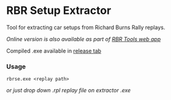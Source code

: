 # RBR Setup Extractor
Tool for extracting car setups from Richard Burns Rally replays.

*Online version is also available as part of [RBR Tools web app](https://github.com/wbsth/rbr-tools)*

Compiled .exe available in [release tab](https://github.com/wbsth/rbr-setup-extractor/releases)

### Usage
```
rbrse.exe <replay path>
```
*or just drop down .rpl replay file on extractor .exe*
